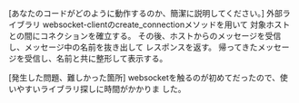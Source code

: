[あなたのコードがどのように動作するのか、簡潔に説明してください。]
外部ライブラリ websocket-clientのcreate_connectionメソッドを用いて
対象ホストとの間にコネクションを確立する。
その後、ホストからのメッセージを受信し、メッセージ中の名前を抜き出して
レスポンスを返す。
帰ってきたメッセージを受信し、名前と共に整形して表示する。

[発生した問題、難しかった箇所]
websocketを触るのが初めてだったので、使いやすいライブラリ探しに時間がかかりま
した。
